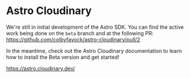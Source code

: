 # Astro Cloudinary

We're still in initial development of the Astro SDK. You can find the active work being done on the `beta` branch and at the following PR: https://github.com/colbyfayock/astro-cloudinary/pull/2

In the meantime, check out the Astro Cloudinary documentation to learn how to install the Beta version and get started!

https://astro.cloudinary.dev/